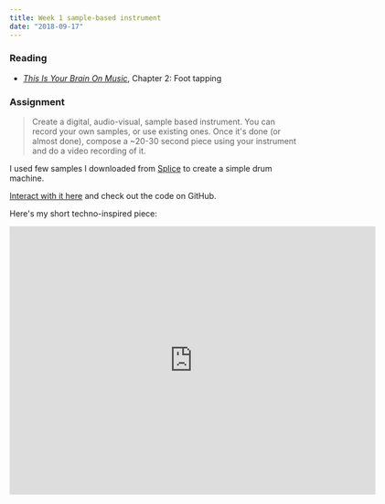 ```yaml
---
title: Week 1 sample-based instrument
date: "2018-09-17"
---
```


### Reading

- [_This Is Your Brain On Music_](http://bobcat.library.nyu.edu/primo-explore/fulldisplay?docid=nyu_aleph003069912&context=L&vid=NYU&lang=en_US&search_scope=all&adaptor=Local%20Search%20Engine&isFrbr=true&tab=all&query=any,contains,daniel%20levitin&sortby=date&facet=frbrgroupid,include,22427351&mode=basic&offset=0), Chapter 2: Foot tapping

### Assignment

> Create a digital, audio-visual, sample based instrument. You can record your own samples, or use existing ones. Once it's done (or almost done), compose a ~20-30 second piece using your instrument and do a video recording of it.

I used few samples I downloaded from [Splice](http://splice.com/) to create a simple drum machine.

[Interact with it here](/projects/code-of-music/simple-drum-machine) and check out the code on GitHub.

Here's my short techno-inspired piece:

<iframe src="https://player.vimeo.com/video/290343127" width="640" height="470" frameborder="0" webkitallowfullscreen mozallowfullscreen allowfullscreen></iframe>
